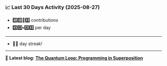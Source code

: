 <!--START_STATS-->
### 📈 Last 30 Days Activity (2025-08-27)  
- **1️⃣1️⃣🎱3️⃣** contributions  
- **3️⃣9️⃣•4️⃣3️⃣** per day
---
- **🎱🎱** day streak!
---
📝 **Latest blog:** [**The Quantum Loop: Programming in Superposition**](https://andriak.com/blog/quantum-loop)
<!--END_STATS-->

